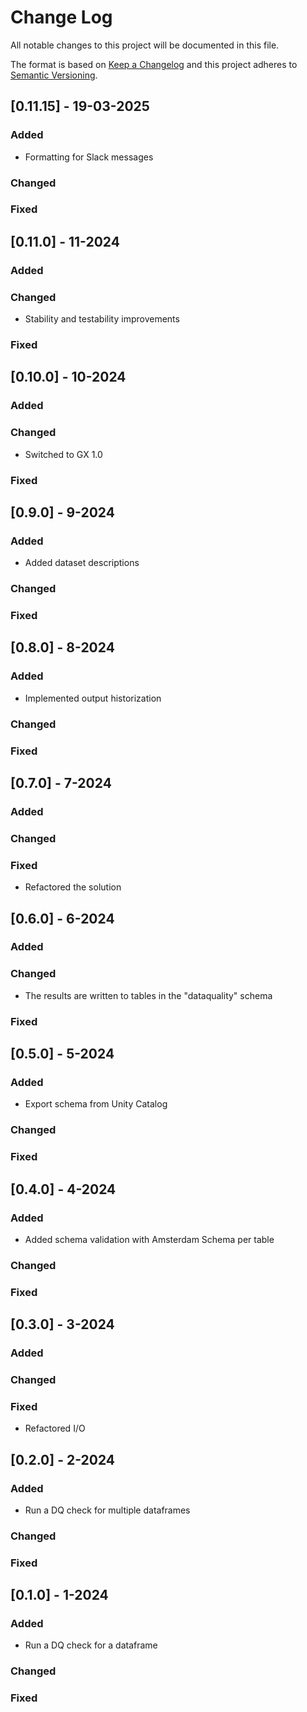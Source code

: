 # Change Log
All notable changes to this project will be documented in this file.
 
The format is based on [Keep a Changelog](http://keepachangelog.com/)
and this project adheres to [Semantic Versioning](http://semver.org/).


## [0.11.15] - 19-03-2025
 
### Added
- Formatting for Slack messages

### Changed
 
### Fixed

## [0.11.0] - 11-2024
 
### Added

### Changed
- Stability and testability improvements
### Fixed

## [0.10.0] - 10-2024
 
### Added

### Changed
- Switched to GX 1.0
### Fixed

## [0.9.0] - 9-2024
 
### Added
- Added dataset descriptions
### Changed

### Fixed

## [0.8.0] - 8-2024
 
### Added
- Implemented output historization
### Changed

### Fixed

## [0.7.0] - 7-2024
 
### Added

### Changed

### Fixed
- Refactored the solution

## [0.6.0] - 6-2024
 
### Added

### Changed
- The results are written to tables in the "dataquality" schema
### Fixed

## [0.5.0] - 5-2024
 
### Added
- Export schema from Unity Catalog
### Changed

### Fixed

## [0.4.0] - 4-2024
 
### Added
- Added schema validation with Amsterdam Schema per table
### Changed

### Fixed

## [0.3.0] - 3-2024
 
### Added

### Changed

### Fixed
- Refactored I/O

## [0.2.0] - 2-2024
 
### Added
- Run a DQ check for multiple dataframes
### Changed

### Fixed

## [0.1.0] - 1-2024
 
### Added
- Run a DQ check for a dataframe
### Changed

### Fixed

